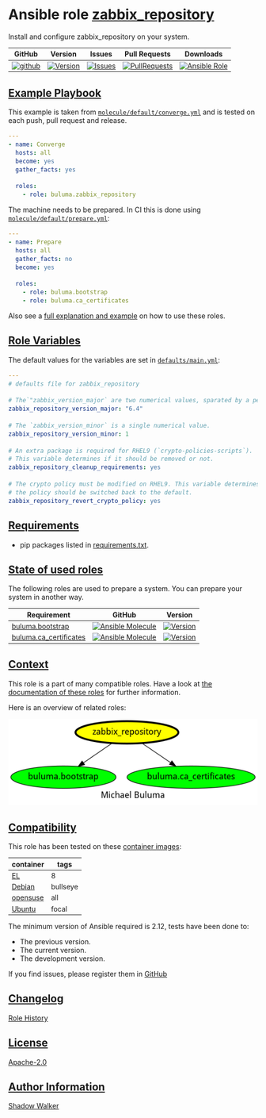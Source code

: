 # Ansible role [zabbix_repository](https://galaxy.ansible.com/ui/standalone/roles/buluma/zabbix_repository/documentation)

Install and configure zabbix_repository on your system.

|GitHub|Version|Issues|Pull Requests|Downloads|
|------|-------|------|-------------|---------|
|[![github](https://github.com/buluma/ansible-role-zabbix_repository/actions/workflows/molecule.yml/badge.svg)](https://github.com/buluma/ansible-role-zabbix_repository/actions/workflows/molecule.yml)|[![Version](https://img.shields.io/github/release/buluma/ansible-role-zabbix_repository.svg)](https://github.com/buluma/ansible-role-zabbix_repository/releases/)|[![Issues](https://img.shields.io/github/issues/buluma/ansible-role-zabbix_repository.svg)](https://github.com/buluma/ansible-role-zabbix_repository/issues/)|[![PullRequests](https://img.shields.io/github/issues-pr-closed-raw/buluma/ansible-role-zabbix_repository.svg)](https://github.com/buluma/ansible-role-zabbix_repository/pulls/)|[![Ansible Role](https://img.shields.io/ansible/role/d/buluma/zabbix_repository)](https://galaxy.ansible.com/ui/standalone/roles/buluma/zabbix_repository/documentation)|

## [Example Playbook](#example-playbook)

This example is taken from [`molecule/default/converge.yml`](https://github.com/buluma/ansible-role-zabbix_repository/blob/master/molecule/default/converge.yml) and is tested on each push, pull request and release.

```yaml
---
- name: Converge
  hosts: all
  become: yes
  gather_facts: yes

  roles:
    - role: buluma.zabbix_repository
```

The machine needs to be prepared. In CI this is done using [`molecule/default/prepare.yml`](https://github.com/buluma/ansible-role-zabbix_repository/blob/master/molecule/default/prepare.yml):

```yaml
---
- name: Prepare
  hosts: all
  gather_facts: no
  become: yes

  roles:
    - role: buluma.bootstrap
    - role: buluma.ca_certificates
```

Also see a [full explanation and example](https://buluma.github.io/how-to-use-these-roles.html) on how to use these roles.

## [Role Variables](#role-variables)

The default values for the variables are set in [`defaults/main.yml`](https://github.com/buluma/ansible-role-zabbix_repository/blob/master/defaults/main.yml):

```yaml
---
# defaults file for zabbix_repository

# The`"zabbix_version_major` are two numerical values, sparated by a period.
zabbix_repository_version_major: "6.4"

# The `zabbix_version_minor` is a single numerical value.
zabbix_repository_version_minor: 1

# An extra package is required for RHEL9 (`crypto-policies-scripts`).
# This variable determines if it should be removed or not.
zabbix_repository_cleanup_requirements: yes

# The crypto policy must be modified on RHEL9. This variable determines if
# the policy should be switched back to the default.
zabbix_repository_revert_crypto_policy: yes
```

## [Requirements](#requirements)

- pip packages listed in [requirements.txt](https://github.com/buluma/ansible-role-zabbix_repository/blob/master/requirements.txt).

## [State of used roles](#state-of-used-roles)

The following roles are used to prepare a system. You can prepare your system in another way.

| Requirement | GitHub | Version |
|-------------|--------|--------|
|[buluma.bootstrap](https://galaxy.ansible.com/buluma/bootstrap)|[![Ansible Molecule](https://github.com/buluma/ansible-role-bootstrap/actions/workflows/molecule.yml/badge.svg)](https://github.com/buluma/ansible-role-bootstrap/actions/workflows/molecule.yml)|[![Version](https://img.shields.io/github/release/buluma/ansible-role-bootstrap.svg)](https://github.com/shadowwalker/ansible-role-bootstrap)|
|[buluma.ca_certificates](https://galaxy.ansible.com/buluma/ca_certificates)|[![Ansible Molecule](https://github.com/buluma/ansible-role-ca_certificates/actions/workflows/molecule.yml/badge.svg)](https://github.com/buluma/ansible-role-ca_certificates/actions/workflows/molecule.yml)|[![Version](https://img.shields.io/github/release/buluma/ansible-role-ca_certificates.svg)](https://github.com/shadowwalker/ansible-role-ca_certificates)|

## [Context](#context)

This role is a part of many compatible roles. Have a look at [the documentation of these roles](https://buluma.github.io/) for further information.

Here is an overview of related roles:

![dependencies](https://raw.githubusercontent.com/buluma/ansible-role-zabbix_repository/png/requirements.png "Dependencies")

## [Compatibility](#compatibility)

This role has been tested on these [container images](https://hub.docker.com/u/buluma):

|container|tags|
|---------|----|
|[EL](https://hub.docker.com/repository/docker/buluma/enterpriselinux/general)|8|
|[Debian](https://hub.docker.com/repository/docker/buluma/debian/general)|bullseye|
|[opensuse](https://hub.docker.com/repository/docker/buluma/opensuse/general)|all|
|[Ubuntu](https://hub.docker.com/repository/docker/buluma/ubuntu/general)|focal|

The minimum version of Ansible required is 2.12, tests have been done to:

- The previous version.
- The current version.
- The development version.

If you find issues, please register them in [GitHub](https://github.com/buluma/ansible-role-zabbix_repository/issues)

## [Changelog](#changelog)

[Role History](https://github.com/buluma/ansible-role-zabbix_repository/blob/master/CHANGELOG.md)

## [License](#license)

[Apache-2.0](https://github.com/buluma/ansible-role-zabbix_repository/blob/master/LICENSE)

## [Author Information](#author-information)

[Shadow Walker](https://buluma.github.io/)

